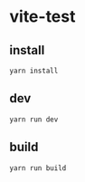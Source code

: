 # vite-test

## install
```shell
yarn install 
```

## dev
```shell
yarn run dev
```

## build
```shell
yarn run build
```

